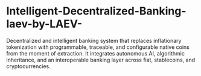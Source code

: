 # Intelligent-Decentralized-Banking-laev-by-LAEV-
Decentralized and intelligent banking system that replaces inflationary tokenization with programmable, traceable, and configurable native coins from the moment of extraction. It integrates autonomous AI, algorithmic inheritance, and an interoperable banking layer across fiat, stablecoins, and cryptocurrencies.

